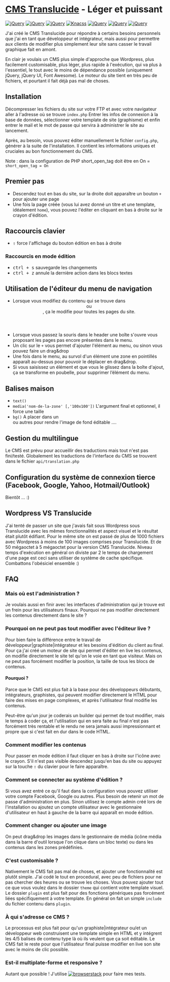 # [CMS Translucide](http://www.translucide.net) - Léger et puissant

[![jQuery](https://img.shields.io/badge/Licence-MIT-green.svg)]()
[![jQuery](https://img.shields.io/badge/PHP-7-lightgrey.svg?colorB=8892bf)](http://php.net/)
[![jQuery](https://img.shields.io/badge/MySQL-5.6-lightgrey.svg?colorB=f29111)](https://www.mysql.fr/)
[![Knacss](https://img.shields.io/badge/Knacss-Fork-red.svg?colorB=cf381c)](https://github.com/simonvdfr/KNACSS)
[![jQuery](https://img.shields.io/badge/jQuery-3.2.1-blue.svg?colorB=78cff5)](https://jquery.com/)
[![jQuery](https://img.shields.io/badge/jQuery_UI-1.12.1-yellow.svg?colorB=faa523)](http://jqueryui.com/)
[![jQuery](https://img.shields.io/badge/FortAwesome-4.7.0-lightgrey.svg?colorB=1e9f75)](https://github.com/FortAwesome/Font-Awesome)

J'ai créé le CMS Translucide pour répondre à certains besoins personnels que j'ai en tant que développeur et intégrateur, mais aussi pour permettre aux clients de modifier plus simplement leur site sans casser le travail graphique fait en amont.

En clair je voulais un CMS plus simple d'approche que Wordpress, plus facilement customisable, plus léger, plus rapide à l'exécution, qui va plus à l'essentiel, le tout avec le moins de dépendance possible (uniquement jQuery, jQuery UI, Font Awesome). Le moteur du site tient en très peu de fichiers, et pourtant il fait déjà pas mal de choses.

## Installation
Décompresser les fichiers du site sur votre FTP et avec votre navigateur aller à l'adresse où se trouve `index.php`
Entrer les infos de connexion à la base de données, sélectionner votre template de site (graphisme) et enfin entrer le mail et le mot de passe qui servira à administrer le site au lancement.

Après, au besoin, vous pouvez éditer manuellement le fichier `config.php`, générer à la suite de l'installation. Il contient les informations uniques et cruciales au bon fonctionnement du CMS.

Note : dans la configuration de PHP short_open_tag doit être en On = `short_open_tag = On`

## Premier pas
- Descendez tout en bas du site, sur la droite doit apparaître un bouton `+` pour ajouter une page
- Une fois la page créée (vous lui avez donné un titre et une template, idéalement `home`), vous pouvez l'éditer en cliquant en bas à droite sur le crayon d'édition.

## Raccourcis clavier
- <kbd>⇧</kbd> force l'affichage du bouton édition en bas à droite

### Raccourcis en mode édition
- <kbd>ctrl + s</kbd> sauvegarde les changements
- <kbd>ctrl + z</kbd> annule la dernière action dans les blocs textes

## Utilisation de l'éditeur du menu de navigation
- Lorsque vous modifiez du contenu qui se trouve dans <header> ou <footer>, ça le modifie pour toutes les pages du site.
- Lorsque vous passez la souris dans le header une boîte s'ouvre vous proposant les pages pas encore présentes dans le menu.
- Un clic sur le `+` vous permet d'ajouter l'élément au menu, ou sinon vous pouvez faire un drag&drop
- Une fois dans le menu, au survol d'un élément une zone en pointillés apparaît au-dessus pour pouvoir le déplacer en drag&drop.
- Si vous saisissez un élément et que vous le glissez dans la boîte d'ajout, ça se transforme en poubelle, pour supprimer l’élément du menu.

## Balises maison
- `text()`
- `media('nom-de-la-zone' [,'100x100'])` L'argument final et optionnel, il force une taille
- `bg()` A placer dans un <div> ou autres pour rendre l'image de fond éditable
....

## Gestion du multilingue
Le CMS est prévu pour accueillir des traductions mais tout n'est pas fini/testé. Globalement les traductions de l'interface du CMS se trouvent dans le fichier `api/translation.php`

## Configuration du système de connexion tierce (Facebook, Google, Yahoo, Hotmail/Outlook)
Bientôt ... :)

## Wordpress VS Translucide
J'ai tenté de passer un site que j'avais fait sous Wordpress sous Translucide avec les mêmes fonctionnalités et aspect visuel et le résultat était plutôt édifiant.
Pour le même site on est passé de plus de 1000 fichiers avec Wordpress à moins de 100 images comprises pour Translucide. Et de 50 mégaoctet à 5 mégaoctet pour la version CMS Translucide. Niveau temps d'exécution en général on diviste par 2 le temps de chargement d'une page est ceci sans utiliser de système de cache spécifique. Combattons l'obésiciel ensemble :)


## FAQ

### Mais où est l'administration ?
Je voulais aussi en finir avec les interfaces d'administration qui je trouve est un frein pour les utilisateurs finaux. Pourquoi ne pas modifier directement les contenus directement dans le site ?

### Pourquoi on ne peut pas tout modifier avec l'éditeur live ?
Pour bien faire la différence entre le travail de développeur|graphiste|intégrateur et les besoins d'édition du client au final.
Pour ça j'ai créé un moteur de site qui permet d'éditer en live les contenus, on modifie directement le site tel qu'on le voie en tant que visiteur. Mais on ne peut pas forcément modifier la position, la taille de tous les blocs de contenus.

#### Pourquoi ?
Parce que le CMS est plus fait à la base pour des développeurs débutants, intégrateurs, graphistes, qui peuvent modifier directement le HTML pour faire des mises en page complexes, et après l'utilisateur final modifie les contenus.

Peut-être qu'un jour je coderais un builder qui permet de tout modifier, mais le temps à coder ça, et l'utilisation qui en sera faite au final n'est pas forcément très rentable et le rendu ne sera jamais aussi impressionnant et propre que si c'est fait en dur dans le code HTML.

### Comment modifier les contenus
Pour passer en mode édition il faut cliquer en bas à droite sur l'icône avec le crayon. S'il n'est pas visible descendez jusqu'en bas du site ou appuyez sur la touche <kbd>⇧</kbd> du clavier pour le faire apparaître.

### Comment se connecter au système d'édition ?
Si vous avez entré ce qu'il faut dans la configuration vous pouvez utiliser votre compte Facebook, Google ou autres. Plus besoin de retenir un mot de passe d'administration en plus.
Sinon utilisez le compte admin créé lors de l'installation ou ajoutez un compte utilisateur avec le gestionnaire d'utilisateur en haut à gauche de la barre qui apparaît en mode édition.

### Comment changer ou ajouter une image
On peut drag&drop les images dans le gestionnaire de média (icône média dans la barre d'outil lorsque l'on clique dans un bloc texte) ou dans les contenus dans les zones prédéfinies.

### C'est customisable ?
Nativement le CMS fait pas mal de choses, et ajouter une fonctionnalité est plutôt simple. J'ai codé le tout en procedural, avec peu de fichiers pour ne pas chercher des heures ou se trouve les choses.
Vous pouvez ajouter tout ce que vous voulez dans le dossier `theme` qui contient votre template visuel. 
Le dossier `plugin` est plus fait pour des fonctions génériques pas forcément liées spécifiquement à votre template. En général on fait un simple `include` du fichier contenu dans `plugin`.

### À qui s'adresse ce CMS ?
Le processus est plus fait pour qu'un graphiste|intégrateur ou/et un développeur web construisent une template simple en HTML et y intégrent les 4/5 balises de contenu type là où ils veulent que ça soit éditable. Le CMS fait le reste pour que l'utilisateur final puisse modifier en live son site avec le moins de clic possible.

### Est-il multiplate-forme et responsive ?
Autant que possible ! J'utilise <a href="https://www.browserstack.com"><img src="http://img4.hostingpics.net/pics/659921browserstacklogo.png" alt="browserstack"></a> pour faire mes tests.